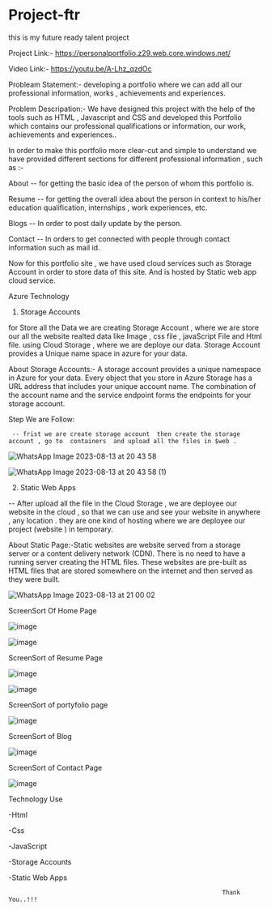 # Project-ftr
this is my future ready talent project

Project Link:- https://personalportfolio.z29.web.core.windows.net/

Video Link:-  https://youtu.be/A-Lhz_qzdOc

Probleam Statement:-   developing a portfolio where we can add all our professional information, works , achievements and experiences.

Problem Descripation:- We have designed this project with the help of the tools such as HTML , Javascript and CSS and developed this Portfolio which contains our professional qualifications or information, our work, achievements and experiences..

In order to make this portfolio more clear-cut and simple to  understand we have provided different sections for different professional information , such as :-

About -- for getting the basic idea of the person of whom this portfolio is.

Resume -- for getting the overall idea about the person in context to his/her education qualification, internships , work experiences, etc.

Blogs -- In order to post daily update by the person.

Contact -- In orders to get connected with people through contact information such as mail id.

Now for  this portfolio site , we have used cloud services such as Storage Account in order  to store data of this site.
And is hosted by Static web app cloud service.



Azure Technology

1) Storage Accounts

for Store all the Data  we are creating Storage Account , where we are store our all the website realted data like Image , css file , javaScript File and Html file.
using Cloud Storage , where we are deploye our data. Storage Account provides a Unique name space in azure  for your data.

About Storage Accounts:- A storage account provides a unique namespace in Azure for your data. Every object that you store in Azure Storage has a URL address that includes your unique account name. The combination of the account name and the service endpoint forms the endpoints for your storage account.
 
 Step We are Follow:

     -- frist we are create storage account  then create the storage account , go to  containers  and upload all the files in $web .
 
 ![WhatsApp Image 2023-08-13 at 20 43 58](https://github.com/kunal9211pandey/Project-ftr/assets/118272078/0b12b860-d55b-49b6-bdcd-e1fbef2d18dc)


 ![WhatsApp Image 2023-08-13 at 20 43 58 (1)](https://github.com/kunal9211pandey/Project-ftr/assets/118272078/b7ed2043-e960-40e5-a509-f9fb12efec4c)



2) Static Web Apps

  -- After upload all the file in the Cloud Storage , we are deployee our website in the cloud , so that we can use and see your website in anywhere , any location . they are one kind of hosting where we are deployee our project (website ) in temporary.
  
About Static Page:-Static websites are website served from a storage server or a content delivery network (CDN). There is no need to have a running server creating the HTML files. These websites are pre-built as HTML files that are stored somewhere on the internet and then served as they were built.

![WhatsApp Image 2023-08-13 at 21 00 02](https://github.com/kunal9211pandey/Project-ftr/assets/118272078/ff12cce5-a14e-4a6d-92b1-9500db1081d7)


      

ScreenSort Of Home Page

![image](https://github.com/kunal9211pandey/Project-ftr/assets/118272078/fbc6ff6d-139b-4006-812e-4e7f10afeea7)

![image](https://github.com/kunal9211pandey/Project-ftr/assets/118272078/f93ef0d9-b159-47a2-b753-039e56756750)

ScreenSort of Resume Page

![image](https://github.com/kunal9211pandey/Project-ftr/assets/118272078/bf3eff38-45b5-428c-a93e-c802f2ef6e20)

![image](https://github.com/kunal9211pandey/Project-ftr/assets/118272078/1062056d-0e00-43fe-93ca-0d95c35ae883)

ScreenSort of portyfolio page

![image](https://github.com/kunal9211pandey/Project-ftr/assets/118272078/df22644a-82ed-458b-8805-9605bff4c6d1)

ScreenSort of Blog

![image](https://github.com/kunal9211pandey/Project-ftr/assets/118272078/588b4508-812c-4043-b35f-72afbee2eae5)

ScreenSort of Contact Page

![image](https://github.com/kunal9211pandey/Project-ftr/assets/118272078/e97598b0-42b5-4d9a-b516-add82a12cc9e)


Technology Use 

-Html

-Css

-JavaScript

-Storage Accounts

-Static Web Apps





                                                               Thank You..!!!







